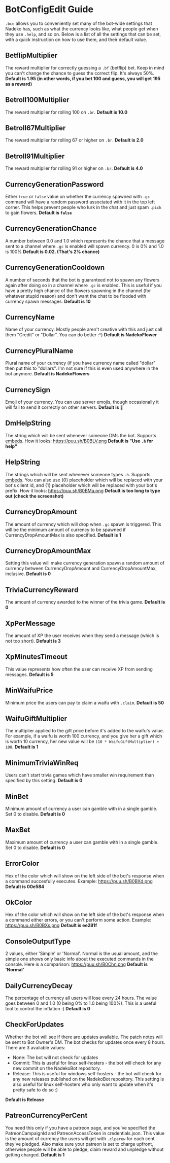 # BotConfigEdit Guide

`.bce` allows you to conveniently set many of the bot-wide settings that Nadeko has, such as what the currency looks like, what people get when they use `.help`, and so on.
Below is a list of all the settings that can be set, with a quick instruction on how to use them, and their default value.

## BetflipMultiplier
The reward multiplier for correctly guessing a `.bf` (betflip) bet. Keep in mind you can't change the chance to guess the correct flip. It's always 50%.
__Default is 1.95 (in other words, if you bet 100 and guess, you will get 195 as a reward)__

## Betroll100Multiplier
The reward multiplier for rolling 100 on `.br`.
__Default is 10.0__

## Betroll67Multiplier
The reward multiplier for rolling 67 or higher on `.br`.
__Default is 2.0__

## Betroll91Multiplier
The reward multiplier for rolling 91 or higher on `.br`.
__Default is 4.0__

## CurrencyGenerationPassword
Either `true` or `false` value on whether the currency spawned with `.gc` command will have a random password associated with it in the top left corner. This helps prevent people who lurk in the chat and just spam `.pick` to gain flowers.
__Default is `false`__

## CurrencyGenerationChance
A number between 0.0 and 1.0 which represents the chance that a message sent to a channel where `.gc` is enabled will spawn currency. 0 is 0% and 1.0 is 100%
__Default is 0.02. (That's 2% chance)__

## CurrencyGenerationCooldown
A number of seconds that the bot is guaranteed not to spawn any flowers again after doing so in a channel where `.gc` is enabled. This is useful if you have a pretty high chance of the flowers spawning in the channel (for whatever stupid reason) and don't want the chat to be flooded with currency spawn messages.
__Default is 10__

## CurrencyName
Name of your currency. Mostly people aren't creative with this and just call them "Credit" or "Dollar". You can do better :^)
__Default is NadekoFlower__

## CurrencyPluralName
Plural name of your currency (if you have currency name called "dollar" then put this to "dollars". I'm not sure if this is even used anywhere in the bot anymore.
__Default is NadekoFlowers__

## CurrencySign
Emoji of your currency. You can use server emojis, though occasionally it will fail to send it correctly on other servers.
__Default is 🌸__

## DmHelpString
The string which will be sent whenever someone DMs the bot. Supports [embeds][1]. How it looks: https://puu.sh/B0BLV.png
__Default is "Use `.h` for help"__

## HelpString
The strings which will be sent whenever someone types `.h`. Supports [embeds][1]. You can also use {0} placeholder which will be replaced with your bot's client id, and {1} placeholder which will be replaced with your bot's prefix. How it looks: https://puu.sh/B0BMa.png
__Default is too long to type out (check the screenshot)__

## CurrencyDropAmount
The amount of currency which will drop when `.gc` spawn is triggered. This will be the minimum amount of currency to be spawned if CurrencyDropAmountMax is also specified.
__Default is 1__

## CurrencyDropAmountMax
Setting this value will make currency generation spawn a random amount of currency between CurrencyDropAmount and CurrencyDropAmountMax, inclusive.
__Default is 0__

## TriviaCurrencyReward
The amount of currency awarded to the winner of the trivia game.
__Default is 0__

## XpPerMessage
The amount of XP the user receives when they send a message (which is not too short).
__Default is 3__

## XpMinutesTimeout
This value represents how often the user can receive XP from sending messages.
__Default is 5__

## MinWaifuPrice
Minimum price the users can pay to claim a waifu with `.claim`.
__Default is 50__

## WaifuGiftMultiplier
The multiplier applied to the gift price before it's added to the waifu's value. For example, if a waifu is worth 100 currency, and you give her a gift which is worth 10 currency, her new value will be `(10 * WaifuGiftMultiplier) + 100`.
__Default is 1__

## MinimumTriviaWinReq
Users can't start trivia games which have smaller win requirement than specified by this setting.
__Default is 0__

## MinBet
Minimum amount of currency a user can gamble with in a single gamble. Set 0 to disable.
__Default is 0__

## MaxBet
Maximum amount of currency a user can gamble with in a single gamble. Set 0 to disable.
__Default is 0__

## ErrorColor
Hex of the color which will show on the left side of the bot's response when a command succesfully executes. Example: https://puu.sh/B0BXd.png
__Default is 00e584__

## OkColor
Hex of the color which will show on the left side of the bot's response when a command either errors, or you can't perform some action. Example: https://puu.sh/B0BXs.png
__Default is ee281f__

## ConsoleOutputType
2 values, either 'Simple' or 'Normal'. Normal is the usual amount, and the simple one shows only basic info about the executed commands in the console. Here is a comparison: https://puu.sh/B0Chn.png
__Default is 'Normal'__

## DailyCurrencyDecay
The percentage of currency all users will lose every 24 hours. The value goes between 0 and 1.0 (0 being 0% to 1.0 being 100%). This is a useful tool to control the inflation :)
__Default is 0__

## CheckForUpdates
Whether the bot will see if there are updates available. The patch notes will be sent to Bot Owner's DM. The bot checks for updates once every 8 hours. There are 3 available values:
* None: The bot will not check for updates
* Commit: This is useful for linux self-hosters - the bot will check for any new commit on the NadekoBot repository.
* Release: This is useful for windows self-hosters - the bot will check for any new releases published on the NadekoBot repository. This setting is also useful for linux self-hosters who only want to update when it's pretty safe to do so :)

__Default is Release__

## PatreonCurrencyPerCent
You need this only if you have a patreon page, and you've specified the PatreonCampaignId and PatreonAccessToken in credentials.json. This value is the amount of currency the users will get with `.clparew` for each cent they've pledged. Also make sure your patreon is set to charge upfront, otherwise people will be able to pledge, claim reward and unpledge without getting charged.
__Default is 1__

[1]: http://nadekobot.readthedocs.io/en/latest/Embed%20Guide "Embed guide"